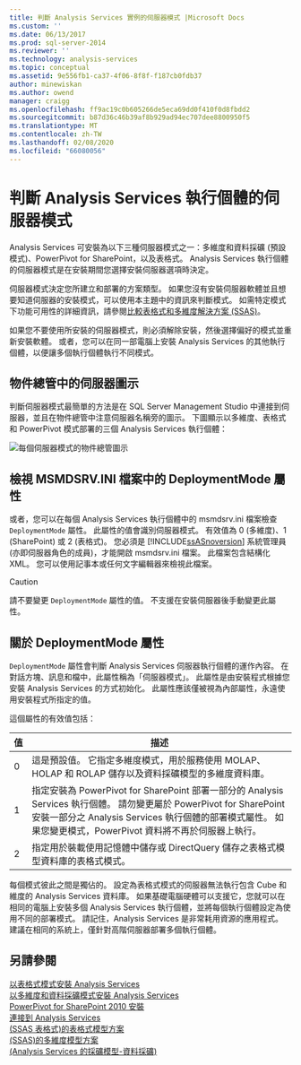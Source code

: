 ```yaml
---
title: 判斷 Analysis Services 實例的伺服器模式 |Microsoft Docs
ms.custom: ''
ms.date: 06/13/2017
ms.prod: sql-server-2014
ms.reviewer: ''
ms.technology: analysis-services
ms.topic: conceptual
ms.assetid: 9e556fb1-ca37-4f06-8f8f-f187cb0fdb37
author: minewiskan
ms.author: owend
manager: craigg
ms.openlocfilehash: ff9ac19c0b605266de5eca69dd0f410f0d8fbdd2
ms.sourcegitcommit: b87d36c46b39af8b929ad94ec707dee8800950f5
ms.translationtype: MT
ms.contentlocale: zh-TW
ms.lasthandoff: 02/08/2020
ms.locfileid: "66080056"
---
```

# <a name="determine-the-server-mode-of-an-analysis-services-instance"></a>判斷 Analysis Services 執行個體的伺服器模式
  Analysis Services 可安裝為以下三種伺服器模式之一：多維度和資料採礦 (預設模式)、PowerPivot for SharePoint，以及表格式。 Analysis Services 執行個體的伺服器模式是在安裝期間您選擇安裝伺服器選項時決定。  
  
 伺服器模式決定您所建立和部署的方案類型。 如果您沒有安裝伺服器軟體並且想要知道伺服器的安裝模式，可以使用本主題中的資訊來判斷模式。 如需特定模式下功能可用性的詳細資訊，請參閱[比較表格式和多維度解決方案 &#40;SSAS&#41;](../comparing-tabular-and-multidimensional-solutions-ssas.md)。  
  
 如果您不要使用所安裝的伺服器模式，則必須解除安裝，然後選擇偏好的模式並重新安裝軟體。 或者，您可以在同一部電腦上安裝 Analysis Services 的其他執行個體，以便讓多個執行個體執行不同模式。  
  
## <a name="server-icons-in-object-explorer"></a>物件總管中的伺服器圖示  
 判斷伺服器模式最簡單的方法是在 SQL Server Management Studio 中連接到伺服器，並且在物件總管中注意伺服器名稱旁的圖示。 下圖顯示以多維度、表格式和 PowerPivot 模式部署的三個 Analysis Services 執行個體：  
  
 ![每個伺服器模式的物件總管圖示](../media/ssas-ssms-servermodes.gif "每個伺服器模式的物件總管圖示")  
  
## <a name="viewing-deploymentmode-property-in-msmdsrvini-file"></a>檢視 MSMDSRV.INI 檔案中的 DeploymentMode 屬性  
 或者，您可以在每個 Analysis Services 執行個體中的 msmdsrv.ini 檔案檢查 `DeploymentMode` 屬性。 此屬性的值會識別伺服器模式。 有效值為 0 (多維度)、1 (SharePoint) 或 2 (表格式)。 您必須是 [!INCLUDE[ssASnoversion](../../includes/ssasnoversion-md.md)] 系統管理員 (亦即伺服器角色的成員)，才能開啟 msmdsrv.ini 檔案。 此檔案包含結構化 XML。 您可以使用記事本或任何文字編輯器來檢視此檔案。  
  
> [!CAUTION]  
>  請不要變更 `DeploymentMode` 屬性的值。 不支援在安裝伺服器後手動變更此屬性。  
  
## <a name="about-the-deploymentmode-property"></a>關於 DeploymentMode 屬性  
 
  `DeploymentMode` 屬性會判斷 Analysis Services 伺服器執行個體的運作內容。 在對話方塊、訊息和檔中，此屬性稱為「伺服器模式」。 此屬性是由安裝程式根據您安裝 Analysis Services 的方式初始化。 此屬性應該僅被視為內部屬性，永遠使用安裝程式所指定的值。  
  
 這個屬性的有效值包括：  
  
|值|描述|  
|-----------|-----------------|  
|0|這是預設值。 它指定多維度模式，用於服務使用 MOLAP、HOLAP 和 ROLAP 儲存以及資料採礦模型的多維度資料庫。|  
|1|指定安裝為 PowerPivot for SharePoint 部署一部分的 Analysis Services 執行個體。 請勿變更屬於 PowerPivot for SharePoint 安裝一部分之 Analysis Services 執行個體的部署模式屬性。 如果您變更模式，PowerPivot 資料將不再於伺服器上執行。|  
|2|指定用於裝載使用記憶體中儲存或 DirectQuery 儲存之表格式模型資料庫的表格式模式。|  
  
 每個模式彼此之間是獨佔的。 設定為表格式模式的伺服器無法執行包含 Cube 和維度的 Analysis Services 資料庫。 如果基礎電腦硬體可以支援它，您就可以在相同的電腦上安裝多個 Analysis Services 執行個體，並將每個執行個體設定為使用不同的部署模式。 請記住，Analysis Services 是非常耗用資源的應用程式。 建議在相同的系統上，僅針對高階伺服器部署多個執行個體。  
  
## <a name="see-also"></a>另請參閱  
 [以表格式模式安裝 Analysis Services](install-windows/install-analysis-services.md)   
 [以多維度和資料採礦模式安裝 Analysis Services](../../sql-server/install/install-analysis-services-in-multidimensional-and-data-mining-mode.md)   
 [PowerPivot for SharePoint 2010 安裝](../../sql-server/install/powerpivot-for-sharepoint-2010-installation.md)   
 [連接到 Analysis Services](connect-to-analysis-services.md)   
 [&#40;SSAS 表格式&#41;的表格式模型方案](../tabular-model-solutions-ssas-tabular.md)   
 [&#40;SSAS&#41;的多維度模型方案](../multidimensional-models/multidimensional-model-solutions-ssas.md)   
 [&#40;Analysis Services 的採礦模型-資料採礦&#41;](../data-mining/mining-models-analysis-services-data-mining.md)  
  
  
